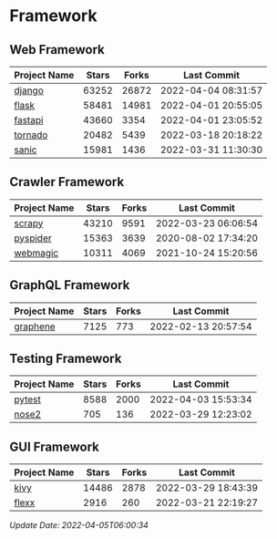 # Framework

## Web Framework
| Project Name | Stars | Forks | Last Commit |
| ------------ | ----- | ----- | ----------- |
| [django](https://github.com/django/django) | 63252 | 26872 | 2022-04-04 08:31:57 |
| [flask](https://github.com/pallets/flask) | 58481 | 14981 | 2022-04-01 20:55:05 |
| [fastapi](https://github.com/tiangolo/fastapi) | 43660 | 3354 | 2022-04-01 23:05:52 |
| [tornado](https://github.com/tornadoweb/tornado) | 20482 | 5439 | 2022-03-18 20:18:22 |
| [sanic](https://github.com/sanic-org/sanic) | 15981 | 1436 | 2022-03-31 11:30:30 |

## Crawler Framework
| Project Name | Stars | Forks | Last Commit |
| ------------ | ----- | ----- | ----------- |
| [scrapy](https://github.com/scrapy/scrapy) | 43210 | 9591 | 2022-03-23 06:06:54 |
| [pyspider](https://github.com/binux/pyspider) | 15363 | 3639 | 2020-08-02 17:34:20 |
| [webmagic](https://github.com/code4craft/webmagic) | 10311 | 4069 | 2021-10-24 15:20:56 |

## GraphQL Framework
| Project Name | Stars | Forks | Last Commit |
| ------------ | ----- | ----- | ----------- |
| [graphene](https://github.com/graphql-python/graphene) | 7125 | 773 | 2022-02-13 20:57:54 |

## Testing Framework
| Project Name | Stars | Forks | Last Commit |
| ------------ | ----- | ----- | ----------- |
| [pytest](https://github.com/pytest-dev/pytest) | 8588 | 2000 | 2022-04-03 15:53:34 |
| [nose2](https://github.com/nose-devs/nose2) | 705 | 136 | 2022-03-29 12:23:02 |

## GUI Framework
| Project Name | Stars | Forks | Last Commit |
| ------------ | ----- | ----- | ----------- |
| [kivy](https://github.com/kivy/kivy) | 14486 | 2878 | 2022-03-29 18:43:39 |
| [flexx](https://github.com/flexxui/flexx) | 2916 | 260 | 2022-03-21 22:19:27 |

*Update Date: 2022-04-05T06:00:34*